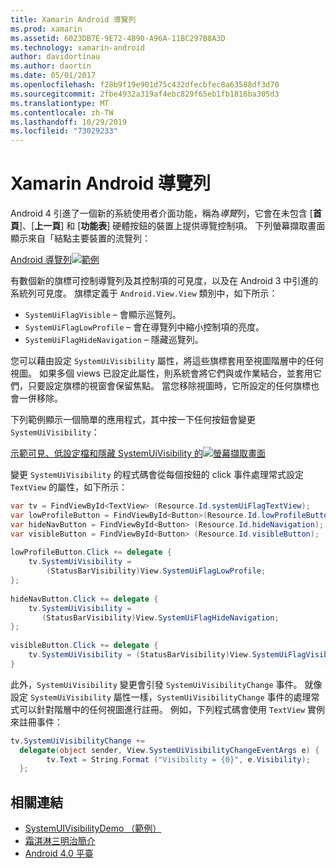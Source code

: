 ```yaml
---
title: Xamarin Android 導覽列
ms.prod: xamarin
ms.assetid: 6023DB7E-9E72-4B90-A96A-11BC297B8A3D
ms.technology: xamarin-android
author: davidortinau
ms.author: daortin
ms.date: 05/01/2017
ms.openlocfilehash: f28b9f19e901d75c432dfecbfec8a63588df3d70
ms.sourcegitcommit: 2fbe4932a319af4ebc829f65eb1fb1816ba305d3
ms.translationtype: MT
ms.contentlocale: zh-TW
ms.lasthandoff: 10/29/2019
ms.locfileid: "73029233"
---
```

# <a name="xamarinandroid-navigation-bar"></a>Xamarin Android 導覽列

Android 4 引進了一個新的系統使用者介面功能，稱為*導覽*列，它會在未包含 [**首頁**]、[**上一頁**] 和 [**功能表**] 硬體按鈕的裝置上提供導覽控制項。
下列螢幕擷取畫面顯示來自「結點主要裝置的流覽列：

 [Android 導覽列![範例](navigation-bar-images/19-navbar.png)](navigation-bar-images/19-navbar.png#lightbox)

有數個新的旗標可控制導覽列及其控制項的可見度，以及在 Android 3 中引進的系統列可見度。 旗標定義于 `Android.View.View` 類別中，如下所示：

- `SystemUiFlagVisible` &ndash; 會顯示巡覽列。 
- `SystemUiFlagLowProfile` &ndash; 會在導覽列中縮小控制項的亮度。 
- `SystemUiFlagHideNavigation` &ndash; 隱藏巡覽列。 

您可以藉由設定 `SystemUiVisibility` 屬性，將這些旗標套用至視圖階層中的任何視圖。 如果多個 views 已設定此屬性，則系統會將它們與或作業結合，並套用它們，只要設定旗標的視窗會保留焦點。 當您移除視圖時，它所設定的任何旗標也會一併移除。

下列範例顯示一個簡單的應用程式，其中按一下任何按鈕會變更 `SystemUiVisibility`：

 [示範可見、低設定檔和隱藏 SystemUiVisibility 的![螢幕擷取畫面](navigation-bar-images/18-systemuivisibility.png)](navigation-bar-images/18-systemuivisibility.png#lightbox)

變更 `SystemUiVisibility` 的程式碼會從每個按鈕的 click 事件處理常式設定 `TextView` 的屬性，如下所示：

```csharp
var tv = FindViewById<TextView> (Resource.Id.systemUiFlagTextView);
var lowProfileButton = FindViewById<Button>(Resource.Id.lowProfileButton);
var hideNavButton = FindViewById<Button> (Resource.Id.hideNavigation);
var visibleButton = FindViewById<Button> (Resource.Id.visibleButton);
           
lowProfileButton.Click += delegate {
    tv.SystemUiVisibility =
        (StatusBarVisibility)View.SystemUiFlagLowProfile;
};
           
hideNavButton.Click += delegate {
    tv.SystemUiVisibility =
       (StatusBarVisibility)View.SystemUiFlagHideNavigation;        
};
           
visibleButton.Click += delegate {
    tv.SystemUiVisibility = (StatusBarVisibility)View.SystemUiFlagVisible;
}
```

此外，`SystemUiVisibility` 變更會引發 `SystemUiVisibilityChange` 事件。 就像設定 `SystemUiVisibility` 屬性一樣，`SystemUiVisibilityChange` 事件的處理常式可以針對階層中的任何視圖進行註冊。 例如，下列程式碼會使用 `TextView` 實例來註冊事件：

```csharp
tv.SystemUiVisibilityChange +=
  delegate(object sender, View.SystemUiVisibilityChangeEventArgs e) {
        tv.Text = String.Format ("Visibility = {0}", e.Visibility);
  };
```

## <a name="related-links"></a>相關連結

- [SystemUIVisibilityDemo （範例）](https://docs.microsoft.com/samples/xamarin/monodroid-samples/systemuivisibilitydemo)
- [霜淇淋三明治簡介](https://www.android.com/about/ice-cream-sandwich/)
- [Android 4.0 平臺](https://developer.android.com/sdk/android-4.0.html)
